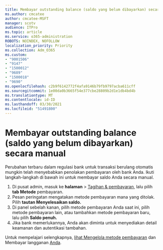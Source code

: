 ```yaml
---
title: Membayar outstanding balance (saldo yang belum dibayarkan) secara manual
ms.author: cmcatee
author: cmcatee-MSFT
manager: scotv
audience: ITPro
ms.topic: article
ms.service: o365-administration
ROBOTS: NOINDEX, NOFOLLOW
localization_priority: Priority
ms.collection: Adm_O365
ms.custom:
- "9001506"
- "9147"
- "1500012"
- "9689"
- "1500018"
- "9690"
ms.openlocfilehash: c2b9f6142772f4afa9146b79fb9797acba611cff
ms.sourcegitcommit: 1e00da0b3665f54e377cbe28809b2d1e1db4bd4b
ms.translationtype: MT
ms.contentlocale: id-ID
ms.lasthandoff: 03/30/2021
ms.locfileid: "51491800"
---
```

# <a name="manually-pay-an-outstanding-balance"></a>Membayar outstanding balance (saldo yang belum dibayarkan) secara manual

Perubahan terbaru dalam regulasi bank untuk transaksi berulang otomatis mungkin telah menyebabkan penolakan pembayaran oleh bank Anda. Ikuti langkah-langkah di bawah ini untuk membayar saldo Anda secara manual.

1. Di pusat admin, masuk ke **halaman**  >  [Tagihan & pembayaran,](https://go.microsoft.com/fwlink/p/?linkid=2018806) lalu pilih **tab Metode** pembayaran.
2. Pesan peringatan mengatakan metode pembayaran mana yang ditolak. Pilih **tautan Menyelesaikan saldo.**
3. Di panel sebelah kanan, pilih metode pembayaran Anda saat ini, pilih metode pembayaran lain, atau tambahkan metode pembayaran baru, lalu pilih **Saldo penuh.**
4. Jika bank memerlukannya, Anda akan diminta untuk menyediakan detail keamanan dan autentikasi tambahan.

Untuk mempelajari selengkapnya, [lihat Mengelola metode pembayaran](https://docs.microsoft.com/microsoft-365/commerce/billing-and-payments/manage-payment-methods) dan Membayar langganan [Anda](https://docs.microsoft.com/microsoft-365/commerce/billing-and-payments/pay-for-your-subscription).
